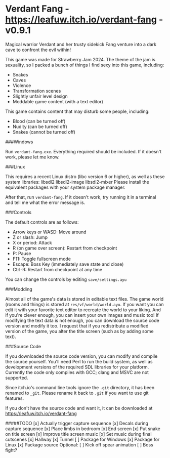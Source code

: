 Verdant Fang - https://leafuw.itch.io/verdant-fang - v0.9.1
============

Magical warrior Verdant and her trusty sidekick Fang venture into a dark cave to
confront the evil within!

This game was made for Strawberry Jam 2024.  The theme of the jam is sexuality,
so I packed a bunch of things I find sexy into this game, including:
  - Snakes
  - Caves
  - Violence
  - Transformation scenes
  - Slightly unfair level design
  - Moddable game content (with a text editor)

This game contains content that may disturb some people, including:
  - Blood (can be turned off)
  - Nudity (can be turned off)
  - Snakes (cannot be turned off)

###Windows

Run `verdant-fang.exe`.  Everything required should be included.  If it doesn't
work, please let me know.

###Linux

This requires a recent Linux distro (libc version 6 or higher), as well as these
system libraries:
   libsdl2 libsdl2-image libsdl2-mixer
Please install the equivalent packages with your system package manager.

After that, run `verdant-fang`.  If it doesn't work, try running it in a
terminal and tell me what the error message is.

###Controls

The default controls are as follows:
  - Arrow keys or WASD: Move around
  - Z or slash: Jump
  - X or period: Attack
  - R (on game over screen): Restart from checkpoint
  - P: Pause
  - F11: Toggle fullscreen mode
  - Escape: Boss Key (immediately save state and close)
  - Ctrl-R: Restart from checkpoint at any time

You can change the controls by editing `save/settings.ayu`

###Modding

Almost all of the game's data is stored in editable text files.  The game world
(rooms and things) is stored at `res/vf/world/world.ayu`.  If you want you can
edit it with your favorite text editor to recreate the world to your liking.
And if you're clever enough, you can insert your own images and music too!  If
modifying the text data is not enough, you can download the source code version
and modify it too.  I request that if you redistribute a modified version of the
game, you alter the title screen (such as by adding some text).

###Source Code

If you downloaded the source code version, you can modify and compile the source
yourself.  You'll need Perl to run the build system, as well as development
versions of the required SDL libraries for your platform.  Currently the code
only compiles with GCC; clang and MSVC are not supported.

Since itch.io's command line tools ignore the `.git` directory, it has been
renamed to `_git`.  Please rename it back to `.git` if you want to use git
features.

If you don't have the source code and want it, it can be downloaded at
https://leafuw.itch.io/verdant-fang

#####TODO
[x] Actually trigger capture sequence
[x] Decals during capture sequence
[x] Place limbs in bedroom
[x] End screen
[x] Put snake on title screen
[x] Improve title screen music
[x] Set music during final cutscenes
[x] Hallway
[x] Tunnel
[ ] Package for Windows
[x] Package for Linux
[x] Package source
Optional:
[ ] Kick off spear animation
[ ] Boss fight?
